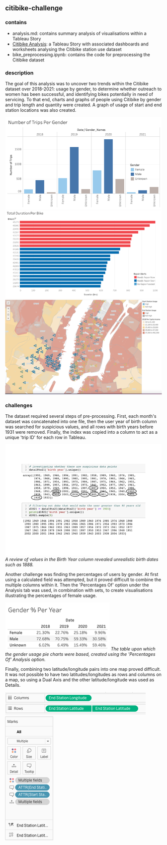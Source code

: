 ## citibike-challenge

### contains
- analysis.md: contains summary analysis of visualisations within a Tableau Story
- [Citibike Analysis](https://public.tableau.com/profile/sarah.dalleyhood#!/vizhome/CitiBikeAnalysis_16185073442630/citibikeanalysis?publish=yes): a Tableau Story with associated dashboards and worksheets analysing the Citibike station use dataset
- bike_preprocessing.ipynb: contains the code for preprocessing the Citibike dataset

### description

The goal of this analysis was to uncover two trends within the Citibike dataset over 2018-2021: usage by gender, to determine whether outreach to women has been successful, and identifying bikes potentially in need of servicing. To that end, charts and graphs of people using Citibike by gender and trip length and quantity were created. A graph of usage of start and end station locations was also created. 

![Bar Usage By Gender](/images/genderBreakdown.png)
![Trip Duration Horizontal Bar](/images/tripDuration.png)
![Station Location Map](/images/stationLocation.png)

### challenges

The dataset required several steps of pre-processing. First, each month's dataset was concatenated into one file, then the user year of birth column was searched for suspicious values, and all rows with birth years before 1931 were removed. Finally, the index was copied into a column to act as a unique 'trip ID' for each row in Tableau. 

![Suspicious Birth Dates](/images/suspiciousDOBedited.png)
*A review of values in the Birth Year column revealed unrealistic birth dates such as 1888.*

Another challenge was finding the percentages of users by gender. At first using a calculated field was attempted, but it proved difficult to combine the multiple columns within it. Then the 'Percentages Of' option under the Analysis tab was used, in combination with sets, to create visualisations illustrating the percentages of female usage. 

![Gender Usage Table](/images/gender%Table.png)
*The table upon which the gender usage pie charts were based, created using the 'Percentages Of' Analysis option.*

Finally, combining two latitude/longitude pairs into one map proved difficult. It was not possible to have two latitudes/longitudes as rows and columns on a map, so using a Dual Axis and the other latitude/longitude was used as Details. 

![Use of Dual Axis](/images/dualAxis.png)
![Use of Detail section](/images/detailSection.png)
